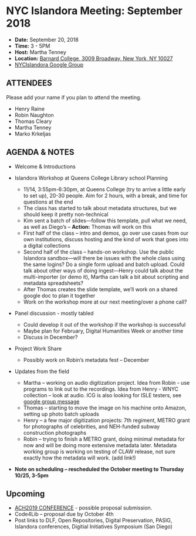 # NYC Islandora Meeting: September 2018
* **Date:**  September 20, 2018
* **Time:** 3 - 5PM
* **Host:** Martha Tenney
* **Location:** [Barnard College, 3009 Broadway, New York, NY 10027](https://barnard.edu/about/visit/campus-map)
* [NYCIslandora Google Group](https://groups.google.com/forum/#!forum/nycislandora)


## ATTENDEES
Please add your name if you plan to attend the meeting.

* Henry Raine
* Robin Naughton
* Thomas Cleary
* Martha Tenney
* Marko Krkeljas

## AGENDA & NOTES
* Welcome & Introductions
* Islandora Workshop at Queens College Library school Planning
  * 11/14, 3:55pm-6:30pm, at Queens College (try to arrive a little early to set up), 20-30 people. Aim for 2 hours, with a break, and time for questions at the end
  * The class has started to talk about metadata structures, but we should keep it pretty non-technical
  * Kim sent a batch of slides—follow this template, pull what we need, as well as Diego’s – **Action:** Thomas will work on this
  * First half of the class – intro and demos, go over use cases from our own institutions, discuss hosting and the kind of work that goes into a digital collections
  * Second half of the class – hands-on workshop. Use the public Islandora sandbox—will there be issues with the whole class using the same logins? Do a single form upload and batch upload. Could talk about other ways of doing ingest—Henry could talk about the multi-importer (or demo it), Martha can talk a bit about scripting and metadata spreadsheets?
  * After Thomas creates the slide template, we’ll work on a shared google doc to plan it together
  * Work on the workshop more at our next meeting/over a phone call?
* Panel discussion - mostly tabled
  * Could develop it out of the workshop if the workshop is successful
  * Maybe plan for February, Digital Humanities Week or another time
  * Discuss in December?
* Project Work Share
  * Possibly work on Robin’s metadata fest – December 
* Updates from the field
  * Martha – working on audio digitization project. Idea from Robin - use programs to link out to the recordings. Idea from Henry - WNYC collection – look at audio. ICG is also looking for ISLE testers, see [google group message](https://groups.google.com/forum/#!topic/islandora-isle/f2EbgRpSDkE)
  * Thomas – starting to move the image on his machine onto Amazon, setting up photo batch uploads
  * Henry – a few major digitization projects: 7th regiment, METRO grant for photographs of celebrities, and NEH-funded subway construction photographs
  * Robin – trying to finish a METRO grant, doing minimal metadata for now and will be doing more extensive metadata later. Metadata working group is working on testing of CLAW release, not sure exactly how the metadata will work. (add link!)

* **Note on scheduling – rescheduled the October meeting to Thursday 10/25, 3-5pm**
  
## Upcoming
* [ACH2019 CONFERENCE](http://ach2019.ach.org/cfp/cfp-call-for-participation-en/) - possible proposal submission.
* Code4Lib – proposal due by October 4th
* Post links to DLF, Open Repositories, Digital Preservation, PASIG, Islandora conferences, Digitial Initiatives Symposium (San Diego)


